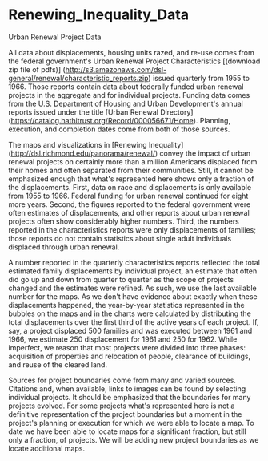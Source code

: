 # Renewing_Inequality_Data
Urban Renewal Project Data

All data about displacements, housing units razed, and re-use comes from the federal government's Urban Renewal Project Characteristics [(download zip file of pdfs)] (http://s3.amazonaws.com/dsl-general/renewal/characteristic_reports.zip) issued quarterly from 1955 to 1966. Those reports contain data about federally funded urban renewal projects in the aggregate and for individual projects. Funding data comes from the U.S. Department of Housing and Urban Development's annual reports issued under the title [Urban Renewal Directory] (https://catalog.hathitrust.org/Record/000056671/Home). Planning, execution, and completion dates come from both of those sources.

The maps and visualizations in [Renewing Inequality] (http://dsl.richmond.edu/panorama/renewal/) convey the impact of urban renewal projects on certainly more than a million Americans displaced from their homes and often separated from their communities. Still, it cannot be emphasized enough that what's represented here shows only a fraction of the displacements. First, data on race and displacements is only available from 1955 to 1966. Federal funding for urban renewal continued for eight more years. Second, the figures reported to the federal government were often estimates of displacements, and other reports about urban renewal projects often show considerably higher numbers. Third, the numbers reported in the characteristics reports were only displacements of families; those reports do not contain statistics about single adult individuals displaced through urban renewal.

A number reported in the quarterly characteristics reports reflected the total estimated family displacements by individual project, an estimate that often did go up and down from quarter to quarter as the scope of projects changed and the estimates were refined. As such, we use the last available number for the maps. As we don't have evidence about exactly when these displacements happened, the year-by-year statistics represented in the bubbles on the maps and in the charts were calculated by distributing the total displacements over the first third of the active years of each project. If, say, a project displaced 500 families and was executed between 1961 and 1966, we estimate 250 displacement for 1961 and 250 for 1962. While imperfect, we reason that most projects were divided into three phases: acquisition of properties and relocation of people, clearance of buildings, and reuse of the cleared land.

Sources for project boundaries come from many and varied sources. Citations and, when available, links to images can be found by selecting individual projects. It should be emphasized that the boundaries for many projects evolved. For some projects what's represented here is not a definitive representation of the project boundaries but a moment in the project's planning or execution for which we were able to locate a map. To date we have been able to locate maps for a significant fraction, but still only a fraction, of projects. We will be adding new project boundaries as we locate additional maps.
